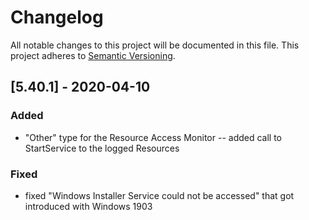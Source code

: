 # Changelog
All notable changes to this project will be documented in this file.
This project adheres to [Semantic Versioning](http://semver.org/).

## [5.40.1] - 2020-04-10

### Added
- "Other" type for the Resource Access Monitor
-- added call to StartService to the logged Resources

### Fixed
- fixed "Windows Installer Service could not be accessed" that got introduced with Windows 1903

